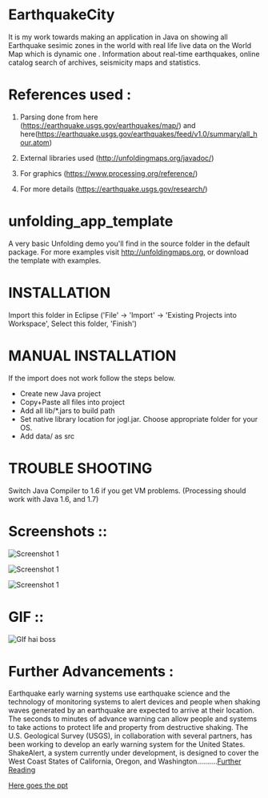 # EarthquakeCity

It is my work towards making an application in Java on showing all Earthquake sesimic zones in the world with real life live data on the World Map which is dynamic one . Information about real-time earthquakes, online catalog search of archives, seismicity maps and statistics. 


# References used :
1. Parsing done from here (https://earthquake.usgs.gov/earthquakes/map/) and here(https://earthquake.usgs.gov/earthquakes/feed/v1.0/summary/all_hour.atom)

2. External libraries used (http://unfoldingmaps.org/javadoc/)

3. For graphics (https://www.processing.org/reference/)

4. For more details (https://earthquake.usgs.gov/research/)


unfolding_app_template
==================================================================


A very basic Unfolding demo you'll find in the source folder in the default package. 
For more examples visit http://unfoldingmaps.org, or download the template with
examples.

# INSTALLATION

Import this folder in Eclipse ('File' -> 'Import' -> 'Existing Projects into
Workspace', Select this folder, 'Finish')


# MANUAL INSTALLATION

If the import does not work follow the steps below.

- Create new Java project
- Copy+Paste all files into project
- Add all lib/*.jars to build path
- Set native library location for jogl.jar. Choose appropriate folder for your OS.
- Add data/ as src


# TROUBLE SHOOTING

Switch Java Compiler to 1.6 if you get VM problems. (Processing should work with Java 1.6, and 1.7)

# Screenshots ::

![Screenshot 1](pic1.png?raw=true "Optional Title 1")


![Screenshot 1](pic2.png?raw=true "Optional Title 1")


![Screenshot 1](pic3.png?raw=true "Optional Title 1")

# GIF ::


![GIf hai boss](https://github.com/harrypotter0/EarthquakeCity/blob/master/akash1.gif "Logo Title Text 1")


# Further Advancements :

Earthquake early warning systems use earthquake science and the technology of monitoring systems to alert devices and people when shaking waves generated by an earthquake are expected to arrive at their location. The seconds to minutes of advance warning can allow people and systems to take actions to protect life and property from destructive shaking. The U.S. Geological Survey (USGS), in collaboration with several partners, has been working to develop an early warning system for the United States. ShakeAlert, a system currently under development, is designed to cover the West Coast States of California, Oregon, and Washington..........[Further Reading](https://pubs.er.usgs.gov/publication/fs20143083)

[Here goes the ppt](http://slides.com/akashmishra-1/deck/fullscreen)
